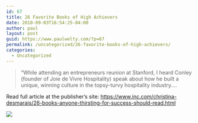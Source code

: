 ```yaml
---
id: 67
title: 26 Favorite Books of High Achievers
date: 2018-09-03T16:54:25-04:00
author: paul
layout: post
guid: https://www.paulwelty.com/?p=67
permalink: /uncategorized/26-favorite-books-of-high-achievers/
categories:
  - Uncategorized
---
```

> &#8220;While attending an entrepreneurs reunion at Stanford, I heard Conley (founder of Joie de Vivre Hospitality) speak about how he built a unique, winning culture in the topsy-turvy hospitality industry&#8230;.

Read full article at the publisher’s site: <a href="https://www.inc.com/christina-desmarais/26-books-anyone-thirsting-for-success-should-read.html" target="_blank">https://www.inc.com/christina-desmarais/26-books-anyone-thirsting-for-success-should-read.html</a>

<img src="https://i0.wp.com/www.incimages.com/uploaded_files/image/970x450/getty_515597414_272376.jpg?w=758&#038;ssl=1" data-recalc-dims="1" />